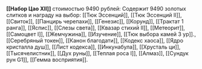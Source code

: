**[[Набор Цао XII]]** стоимостью 9490 рублей: Содержит 9490 золотых слитков и награду на выбор: [[Тюк Эссенций]], [[Тюк Эссенций II]], [[Свиток]], [[Панцирь черепахи]], [[Генезис]], [[Корунд]], [[Трактат 1 ранга]], [[Яспис]], [[Слезы света]], [[Квазар стихий II]], [[Метеорит]], [[Самоцвет I]], [[Жемчужина]], [[Изучение]], [[Тюк выбора камей 3 ур]]., [[Серебряный токен]], [[Канон благодати]], [[Кодекс хаоса]], [[Ядро кристалла душ]], [[Лист кодекса]], [[Инкунабула]], [[Хрусталь ци]], [[Тысячелистник]], [[Дух руны]], [[Теплая роса I]], [[Алмаз]], [[Сундук рун G1]], [[Гемма восприятия]].  